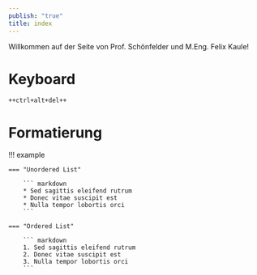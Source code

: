 ```yaml
---
publish: "true"
title: index
---
```


Willkommen auf der Seite von Prof. Schönfelder und M.Eng. Felix Kaule!
# Keyboard

```
++ctrl+alt+del++
```

# Formatierung
!!! example

    === "Unordered List"

        ``` markdown
        * Sed sagittis eleifend rutrum
        * Donec vitae suscipit est
        * Nulla tempor lobortis orci
        ```

    === "Ordered List"

        ``` markdown
        1. Sed sagittis eleifend rutrum
        2. Donec vitae suscipit est
        3. Nulla tempor lobortis orci
        ```